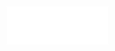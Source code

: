 <div align="center">

<a href="https://leoosilvp.github.io/NOE-Web/"><img src="./src/assets/img/logo-light.png" width="200px"></a>
</div>